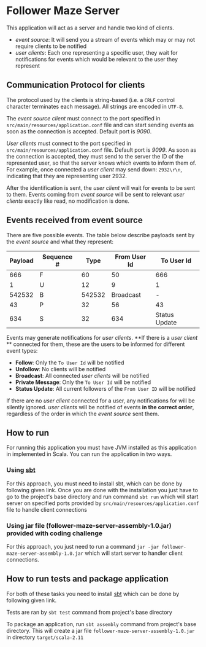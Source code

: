 # Follower Maze Server
This application will act as a server and handle two kind of clients.

- *event source*: It will send you a
stream of events which may or may not require clients to be notified
- *user clients*: Each one representing a specific user,
they wait for notifications for events which would be relevant to the
user they represent

## Communication Protocol for clients
The protocol used by the clients is string-based (i.e. a `CRLF` control
character terminates each message). All strings are encoded in `UTF-8`.

The *event source client* must connect to the port specified in `src/main/resources/application.conf` file and can start sending
events as soon as the connection is accepted. Default port is *9090*.

*User clients* must connect to the port specified in `src/main/resources/application.conf` file. Default port is *9099*. As soon
as the connection is accepted, they must send to the server the ID of
the represented user, so that the server knows which events to
inform them of. For example, once connected a *user client* may send down:
`2932\r\n`, indicating that they are representing user 2932.

After the identification is sent, the *user client* will wait for
events to be sent to them. Events coming from *event source* will be
sent to relevant *user clients* exactly like read, no modification is done.

## Events received from event source 
There are five possible events. The table below describe payloads
sent by the *event source* and what they represent:


| Payload    | Sequence #| Type         | From User Id | To User Id |
|------------|-----------|--------------|--------------|------------|
|666|F|60|50 | 666       | Follow       | 60           | 50         |
|1|U|12|9    | 1         | Unfollow     | 12           | 9          |
|542532|B    | 542532    | Broadcast    | -            | -          |
|43|P|32|56  | 43        | Private Msg  | 32           | 56         |
|634|S|32    | 634       | Status Update| 32           | -          |

Events may generate notifications for *user clients*. **If there is a
*user client* ** connected for them, these are the users to be
informed for different event types:

* **Follow**: Only the `To User Id` will be notified
* **Unfollow**: No clients will be notified
* **Broadcast**: All connected *user clients* will be notified
* **Private Message**: Only the `To User Id` will be notified
* **Status Update**: All current followers of the `From User ID` will be notified

If there are no *user client* connected for a user, any notifications
for will be silently ignored. *user clients* will be notified of
events **in the correct order**, regardless of the order in which the
*event source* sent them.

## How to run
For running this application you must have JVM installed as this application in implemented in Scala. 
You can run the application in two ways.

### Using [sbt](http://www.scala-sbt.org/) 
For this approach, you must need to install sbt, which can be done by following given link. 
Once you are done with the installation you just have to go to the project's base directory and run command `sbt run` which
will start server on specified ports provided by `src/main/resources/application.conf` file to handle client connections

### Using jar file (follower-maze-server-assembly-1.0.jar) provided with coding challenge
For this approach, you just need to run a command `jar -jar follower-maze-server-assembly-1.0.jar`
which will start server to handler client connections.

## How to run tests and package application
For both of these tasks you need to install [sbt](http://www.scala-sbt.org/) which can be done by following given link.

Tests are ran by `sbt test` command from project's base directory

To package an application, run `sbt assembly` command from project's base directory. This will create a jar file `follower-maze-server-assembly-1.0.jar`
in directory `target/scala-2.11`  
